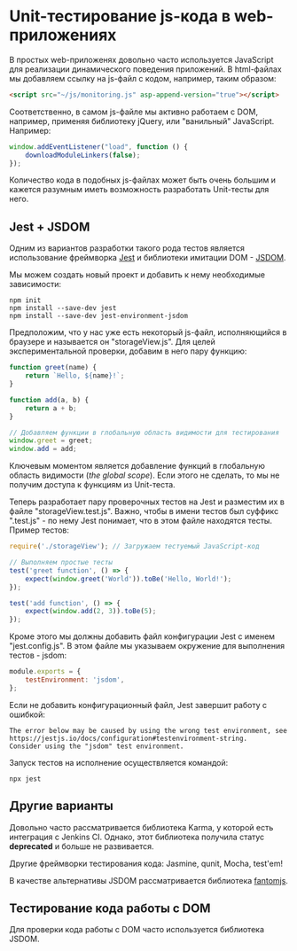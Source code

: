 # Unit-тестирование js-кода в web-приложениях

В простых web-приложенях довольно часто используется JavaScript для реализации динамического поведения приложений. В html-файлах мы добавляем ссылку на js-файл с кодом, например, таким образом:

```html
<script src="~/js/monitoring.js" asp-append-version="true"></script>
```

Соответственно, в самом js-файле мы активно работаем с DOM, например, применяя библиотеку jQuery, или "ванильный" JavaScript. Например:

```js
window.addEventListener("load", function () {
    downloadModuleLinkers(false);
});
```

Количество кода в подобных js-файлах может быть очень большим и кажется разумным иметь возможность разработать Unit-тесты для него.

## Jest + JSDOM

Одним из вариантов разработки такого рода тестов является использование фреймворка [Jest](https://jestjs.io/) и библиотеки имитации DOM - [JSDOM](https://github.com/jsdom/jsdom).

Мы можем создать новый проект и добавить к нему необходимые зависимости:

```shell
npm init
npm install --save-dev jest
npm install --save-dev jest-environment-jsdom
```

Предположим, что у нас уже есть некоторый js-файл, исполняющийся в браузере и называется он "storageView.js". Для целей экспериментальной проверки, добавим в него пару функцию:

```javascript
function greet(name) {
    return `Hello, ${name}!`;
}

function add(a, b) {
    return a + b;
}

// Добавляем функции в глобальную область видимости для тестирования
window.greet = greet;
window.add = add;
```

Ключевым моментом является добавление функций в глобальную область видимости (_the global scope_). Если этого не сделать, то мы не получим доступа к функциям из Unit-теста.

Теперь разработает пару проверочных тестов на Jest и разместим их в файле "storageView.test.js". Важно, чтобы в имени тестов был суффикс ".test.js" - по нему Jest понимает, что в этом файле находятся тесты. Пример тестов:

```js
require('./storageView'); // Загружаем тестуемый JavaScript-код

// Выполняем простые тесты
test('greet function', () => {
    expect(window.greet('World')).toBe('Hello, World!');
});

test('add function', () => {
    expect(window.add(2, 3)).toBe(5);
});
```

Кроме этого мы должны добавить файл конфигурации Jest с именем "jest.config.js". В этом файле мы указываем окружение для выполнения тестов - jsdom:

```js
module.exports = {
    testEnvironment: 'jsdom',
};
```

Если не добавить конфигурационный файл, Jest завершит работу с ошибкой:

```output
The error below may be caused by using the wrong test environment, see https://jestjs.io/docs/configuration#testenvironment-string.
Consider using the "jsdom" test environment.
```

Запуск тестов на исполнение осуществляется командой:

```shell
npx jest
```

## Другие варианты

Довольно часто рассматривается библиотека Karma, у которой есть интеграция с Jenkins CI. Однако, этот библиотека получила статус **deprecated** и больше не развивается.

Другие фреймворки тестирования кода: Jasmine, qunit, Mocha, test'em!

В качестве альтернативы JSDOM рассматривается библиотека [fantomjs](https://phantomjs.org/).

## Тестирование кода работы с DOM

Для проверки кода работы с DOM часто используется библиотека JSDOM.
